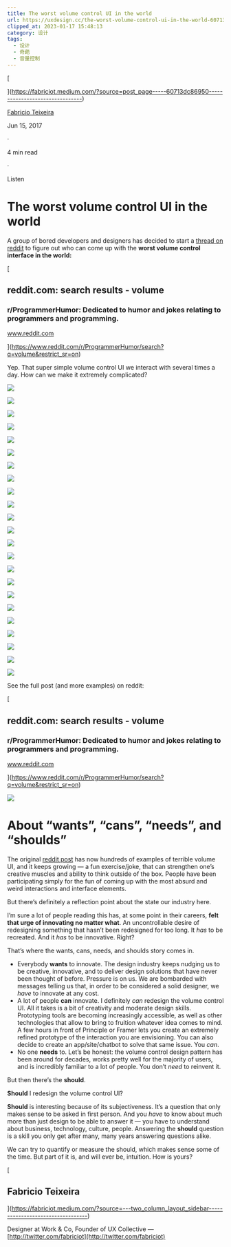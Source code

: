 ```yaml
---
title: The worst volume control UI in the world
url: https://uxdesign.cc/the-worst-volume-control-ui-in-the-world-60713dc86950
clipped_at: 2023-01-17 15:48:13
category: 设计
tags:
  - 设计
  - 奇葩
  - 音量控制
---
```


[

](https://fabriciot.medium.com/?source=post_page-----60713dc86950--------------------------------)

[Fabricio Teixeira](https://fabriciot.medium.com/?source=post_page-----60713dc86950--------------------------------)

Jun 15, 2017

·

4 min read

·

Listen

# The worst volume control UI in the world

A group of bored developers and designers has decided to start a [thread on reddit](https://www.reddit.com/r/ProgrammerHumor/search?q=volume&restrict_sr=on) to figure out who can come up with the **worst volume control interface in the world:**

[

## reddit.com: search results - volume

### r/ProgrammerHumor: Dedicated to humor and jokes relating to programmers and programming.

www.reddit.com



](https://www.reddit.com/r/ProgrammerHumor/search?q=volume&restrict_sr=on)

Yep. That super simple volume control UI we interact with several times a day. How can we make it extremely complicated?

![](assets/1673941693-fd8541f7f425b19a4fc2a3d08d1aa63a.gif)

![](assets/1673941693-592ea668cca7218f1b4ad811786f2ecc.gif)

![](assets/1673941693-8598a329a8fbd168d24ab275aa0d5c4a.png)

![](assets/1673941693-3aeba7d73153532dea5229d4bf217c5a.gif)

![](assets/1673941693-7d208e95c4ec3ce7518a11a7a6f762a8.gif)

![](assets/1673941693-9d487fd0535ecb8f240cb7349a21aab6.gif)

![](assets/1673941693-e43d54a3c59f28c8bc81a2c93de7e085.png)

![](assets/1673941693-eb0700c9279ca899b5df6446559defa5.png)

![](assets/1673941693-180d9d10ad026225fefacbf7a089c0ac.gif)

![](assets/1673941693-17bb6822b71e43ecca31fe999082faeb.gif)

![](assets/1673941693-6c5f985eae2b25d5176a14abc8d6bd80.gif)

![](assets/1673941693-1e34a1c53e27b62262cfcee864721ad7.gif)

![](assets/1673941693-31736a83525412f919c4123c52082b2c.jpeg)

![](assets/1673941693-47386fb340374e31453cf405251edf2d.gif)

![](assets/1673941693-41c469bd423c849912d45bf37c71bb5f.gif)

![](assets/1673941693-e4d13feb9d7c982f112942855036d638.gif)

![](assets/1673941693-8e5bcffad28348cc829ba1d993371f5d.gif)

![](assets/1673941693-8f86629df03713e7b2474d6412d1d159.gif)

![](assets/1673941693-703da3b5f7397a04541f0f9e8a3f9e39.png)

![](assets/1673941693-304b1fdbb7c9069aa9a2f4540604c4d9.jpeg)

![](assets/1673941693-bfd5e1a1261242fb723002f7466c78a9.jpeg)

![](assets/1673941693-63695b4dcc9963a0b91cdafc66e81e04.gif)

![](assets/1673941693-57de7fa12a8c32c317376f84b3fd7e39.png)

See the full post (and more examples) on reddit:

[

## reddit.com: search results - volume

### r/ProgrammerHumor: Dedicated to humor and jokes relating to programmers and programming.

www.reddit.com



](https://www.reddit.com/r/ProgrammerHumor/search?q=volume&restrict_sr=on)

![](assets/1673941693-d4e37cce4d344dc8397737ca5cbaf67d.jpeg)

# About “wants”, “cans”, “needs”, and “shoulds”

The original [reddit post](https://www.reddit.com/r/ProgrammerHumor/search?q=volume&restrict_sr=on) has now hundreds of examples of terrible volume UI, and it keeps growing — a fun exercise/joke, that can strengthen one’s creative muscles and ability to think outside of the box. People have been participating simply for the fun of coming up with the most absurd and weird interactions and interface elements.

But there’s definitely a reflection point about the state our industry here.

I’m sure a lot of people reading this has, at some point in their careers, **felt that urge of innovating no matter what**. An uncontrollable desire of redesigning something that hasn’t been redesigned for too long. It _has_ to be recreated. And it _has_ to be innovative. Right?

That’s where the wants, cans, needs, and shoulds story comes in.

*   Everybody **wants** to innovate. The design industry keeps nudging us to be creative, innovative, and to deliver design solutions that have never been thought of before. Pressure is on us. We are bombarded with messages telling us that, in order to be considered a solid designer, we _have_ to innovate at any cost.
*   A lot of people **can** innovate. I definitely _can_ redesign the volume control UI. All it takes is a bit of creativity and moderate design skills. Prototyping tools are becoming increasingly accessible, as well as other technologies that allow to bring to fruition whatever idea comes to mind. A few hours in front of Principle or Framer lets you create an extremely refined prototype of the interaction you are envisioning. You can also decide to create an app/site/chatbot to solve that same issue. You _can_.
*   No one **needs** to. Let’s be honest: the volume control design pattern has been around for decades, works pretty well for the majority of users, and is incredibly familiar to a lot of people. You don’t _need_ to reinvent it.

But then there’s the **should**.

**Should** I redesign the volume control UI?

**Should** is interesting because of its subjectiveness. It’s a question that only makes sense to be asked in first person. And you _have_ to know about much more than just design to be able to answer it — you have to understand about business, technology, culture, people. Answering the **should** question is a skill you only get after many, many years answering questions alike.

We can try to quantify or measure the should, which makes sense some of the time. But part of it is, and will ever be, intuition. How is yours?

[](https://fabriciot.medium.com/?source=---two_column_layout_sidebar----------------------------------)

[

## Fabricio Teixeira

](https://fabriciot.medium.com/?source=---two_column_layout_sidebar----------------------------------)

Designer at Work & Co, Founder of UX Collective — [http://twitter.com/fabriciot](http://twitter.com/fabriciot)